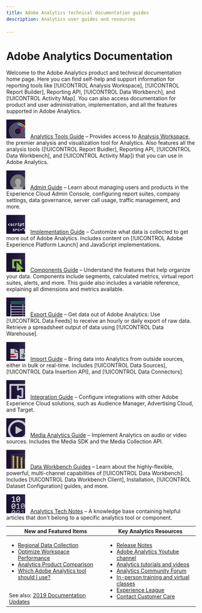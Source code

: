 ```yaml
---
title: Adobe Analytics technical documentation guides
description: Analytics user guides and resources

---
```


# Adobe Analytics Documentation

Welcome to the Adobe Analytics product and technical documentation home page. Here you can find self-help and support information for reporting tools like [!UICONTROL Analysis Workspace], [!UICONTROL Report Builder], Reporting API, [!UICONTROL Data Workbench], and [!UICONTROL Activity Map]. You can also access documentation for product and user administration, implementation, and all the features supported in Adobe Analytics.

[![Tools](assets/analyze_50px.png)](/help/analyze/home.md)&emsp;[Analytics Tools Guide](/help/analyze/home.md) &ndash; Provides access to [Analysis Workspace](/help/analyze/analysis-workspace/home.md), the premier analysis and visualization tool for Analytics. Also features all the analysis tools ([!UICONTROL Report Buidler], Reporting API, [!UICONTROL Data Workbench], and [!UICONTROL Activity Map]) that you can use in Adobe Analytics.

[![Admin](assets/admin_50px.png)](/help/admin/home.md)&emsp;[Admin Guide](/help/admin/home.md) &ndash; Learn about managing users and products in the Experience Cloud Admin Console, configuring report suites, company settings, data governance, server call usage, traffic management, and more.

[![Implementation](assets/implement_50px.png)](/help/implement/home.md)&emsp;[Implementation Guide](/help/implement/home.md) &ndash; Customize what data is collected to get more out of Adobe Analytics. Includes content on [!UICONTROL Adobe Experience Platform Launch] and JavaScript implementations.

[![Components](assets/components_50px.png)](/help/components/home.md)&emsp;[Components Guide](/help/components/home.md) &ndash; Understand the features that help organize your data. Components include segments, calculated metrics, virtual report suites, alerts, and more. This guide also includes a variable reference, explaining all dimensions and metrics available.

[![Export](assets/export_50px.png)](/help/export/home.md)&emsp;[Export Guide](/help/export/home.md) &ndash; Get data out of Adobe Analytics: Use [!UICONTROL Data Feeds] to receive an hourly or daily export of raw data. Retrieve a spreadsheet output of data using [!UICONTROL Data Warehouse].

[![Import](assets/import_50px.png)](/help/import/home.md)&emsp;[Import Guide](/help/import/home.md) &ndash; Bring data into Analytics from outside sources, either in bulk or real-time. Includes [!UICONTROL Data Sources], [!UICONTROL Data Insertion API], and [!UICONTROL Data Connectors].

[![Integration](assets/integrate_50px.png)](/help/integrate/home.md)&emsp;[Integration Guide](/help/integrate/home.md) &ndash; Configure integrations with other Adobe Experience Cloud solutions, such as Audience Manager, Advertising Cloud, and Target.

[![Media Analytics](assets/media_50px.png)](https://docs.adobe.com/content/help/en/media-analytics/using/media-overview.html)&emsp;[Media Analytics Guide](https://docs.adobe.com/content/help/en/media-analytics/using/media-overview.html) &ndash; Implement Analytics on audio or video sources. Includes the Media SDK and the Media Collection API.

[![DWB](assets/workbench_50px.png)](https://docs.adobe.com/content/help/en/data-workbench/using/home.html)&emsp;[Data Workbench Guides](https://docs.adobe.com/content/help/en/data-workbench/using/home.html) &ndash; Learn about the highly-flexible, powerful, multi-channel capabilities of [!UICONTROL Data Workbench]. Includes [!UICONTROL Data Workbench Client], Installation, [!UICONTROL Dataset Configuration] guides, and more.

[![Technotes](assets/technotes_50px.png)](/help/technotes/home.md)&emsp;[Analytics Tech Notes](/help/technotes/home.md) &ndash; A knowledge base containing helpful articles that don't belong to a specific analytics tool or component.

| New and Featured Items | Key Analytics Resources |
| --- | --- |
| <ul><li>[Regional Data Collection](/help/technotes/rdc/regional-data-collection.md)</li><li>[Optimize Workspace Performance](/help/analyze/analysis-workspace/workspace-faq/optimizing-performance.md)</li><li>[Analytics Product Comparison](/help/admin/c-analytics-product-comparison/analytics-product-comparison.md)</li><li>[Which Adobe Analytics tool should I use?](/help/admin/c-analytics-product-comparison/which-analytics-tool.md)</li></ul><br> See also: [2019 Documentation Updates](doc-updates.md) |<ul><li> [Release Notes](https://docs.adobe.com/content/help/en/release-notes/experience-cloud/current.html)</li><li> [Adobe Analytics Youtube channel](https://www.youtube.com/channel/UC8I6bqCk7gO6YdoMz6W5fvw)</li><li>[Analytics tutorials and videos](https://helpx.adobe.com/analytics/kt/index/analytics-videos.html)</li><li>[Analytics Community Forum](https://forums.adobe.com/community/experience-cloud/analytics-cloud/analytics)</li><li>[In-person training and virtual classes](https://training.adobe.com/training/courses.html#solution=adobeAnalytics)</li><li>[Experience League](https://landing.adobe.com/experience-league/)</li><li>[Contact Customer Care](https://helpx.adobe.com/support/analytics.html)</li></ul>|

<!-- Keep around for now

## Analytics reporting capabilities

Here is a comprehensive list of and links to all the reporting capabilities in Adobe Analytics.

* [Analysis Workspace](/help/analyze/analysis-workspace/home.md)
* [Report Builder](/help/analyze/report-builder/home.md)
* [Data Warehouse](/help/export/data-warehouse/data-warehouse.md)
* [Mobile Services UI](https://docs.adobe.com/content/help/en/mobile-services/using/home.html)
* [Data Workbench](https://docs.adobe.com/content/help/en/data-workbench/using/home.html)
* [Reports & Analytics](/help/analyze/reports-analytics/getting-started.md)
* [Ad Hoc Analysis](/help/analyze/ad-hoc-analysis/adhoc-home.md)

### Analytics feature list

*   [Activity Map](/help/analyze/activity-map/activity-map.md)
*   [Anomaly Detection](/help/analyze/analysis-workspace/virtual-analyst/c-anomaly-detection/statistics-anomaly-detection.md)
*   [Bot filtering](/help/admin/admin/bot-removal/bot-rules.md)
*   [Calculated Metrics](/help/components/c-calcmetrics/cm-overview.md)
*   [Classifications](/help/components/classifications/c-classifications.md)
*   [Cohort Analysis](/help/analyze/analysis-workspace/visualizations/cohort-table/cohort-analysis.md)
*   [Contribution Analysis](/help/analyze/analysis-workspace/virtual-analyst/c-anomaly-detection/anomaly-detection.md)
*   [Data Connectors](https://www.adobeexchange.com/experiencecloud.html)
*   [Data Feeds](/help/export/analytics-data-feed/data-feed-overview.md)   
*   [Data Sources](/help/import/c-data-sources/datasrc-home.md)  
*   [Fallout](/help/analyze/analysis-workspace/visualizations/fallout/fallout-flow.md)
*   [Flow](/help/analyze/analysis-workspace/visualizations/c-flow/flow.md)
*   [Intelligent Alerts](/help/components/c-alerts/intellligent-alerts.md)
*   [Mobile App SDK](https://docs.adobe.com/content/help/en/mobile-services/using/home.html)  
*   [Real-time reporting](/help/components/c-real-time-reporting/realtime.md)
*   [Segmentation](/help/components/segmentation/seg-home.md)
*   [Segment Comparison](/help/analyze/analysis-workspace/c-panels/c-segment-comparison/segment-comparison.md)
*   [Video Tracking](https://docs.adobe.com/content/help/en/media-analytics/using/media-overview.html)
*   [Virtual Report Suites](/help/components/vrs/vrs-about.md)

## Contact options

Support delegates can get assisted support via:

**In-Product:**

1.  [Sign in to Adobe Analytics.](https://sc.omniture.com/login/)
2.  Navigate to **Help** > **Customer Care**.

**Phone:** 1-800-497-0335 (US & Canada).

Get [phone numbers for other regions](https://helpx.adobe.com/contact/dma-external/DMACustomeCareRegionalPhoneNumbers.html).

**Email:**

1.  Include [case details](https://helpx.adobe.com/experience-cloud/enterprise-email-support-guidelines.html) to open a ticket via email. 
1.  Send your case to [customercare@adobe.com](mailto:customercare@adobe.com).

Not sure if you're a **support delegate**? Find out if this [user type applies to you](https://helpx.adobe.com/experience-cloud/supported-users.html) and learn about our [enterprise support terms](https://helpx.adobe.com/support/programs/enterprise-support-terms.html).
 -->
